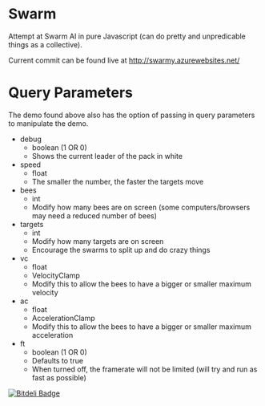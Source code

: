 Swarm
=====

Attempt at Swarm AI in pure Javascript (can do pretty and unpredicable things as a collective).

Current commit can be found live at http://swarmy.azurewebsites.net/


Query Parameters
================

The demo found above also has the option of passing in query parameters to manipulate the demo.

- debug
    - boolean (1 OR 0)
    - Shows the current leader of the pack in white
- speed
    - float
    - The smaller the number, the faster the targets move
- bees
    - int
    - Modify how many bees are on screen (some computers/browsers may need a reduced number of bees)
- targets
    - int
    - Modify how many targets are on screen
    - Encourage the swarms to split up and do crazy things
- vc
    - float
    - VelocityClamp
    - Modify this to allow the bees to have a bigger or smaller maximum velocity
- ac
    - float
    - AccelerationClamp
    - Modify this to allow the bees to have a bigger or smaller maximum acceleration
- ft
    - boolean (1 OR 0)
    - Defaults to true
    - When turned off, the framerate will not be limited (will try and run as fast as possible)

[![Bitdeli Badge](https://d2weczhvl823v0.cloudfront.net/Workshop2/swarm/trend.png)](https://bitdeli.com/free "Bitdeli Badge")

